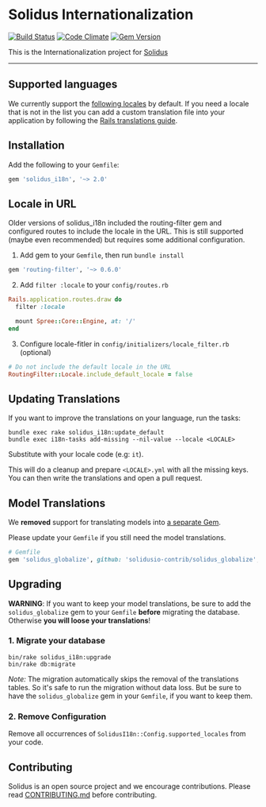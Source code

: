 # Solidus Internationalization

[![Build Status](https://travis-ci.org/solidusio-contrib/solidus_i18n.svg?branch=master)](https://travis-ci.org/solidusio-contrib/solidus_i18n)
[![Code Climate](https://codeclimate.com/github/solidusio-contrib/solidus_i18n/badges/gpa.svg)](https://codeclimate.com/github/solidusio-contrib/solidus_i18n)
[![Gem Version](https://badge.fury.io/rb/solidus_i18n.svg)](https://badge.fury.io/rb/solidus_i18n)

This is the Internationalization project for [Solidus](https://solidus.io)

---

## Supported languages

We currently support the [following locales](https://github.com/solidusio-contrib/solidus_i18n/tree/master/config/locales)
by default. If you need a locale that is not in the list you can add a custom
translation file into your application by following the
[Rails translations guide](http://guides.rubyonrails.org/i18n.html#how-to-store-your-custom-translations).

## Installation

Add the following to your `Gemfile`:

```ruby
gem 'solidus_i18n', '~> 2.0'
```

## Locale in URL

Older versions of solidus_i18n included the routing-filter gem and configured routes to include the locale in the URL.
This is still supported (maybe even recommended) but requires some additional configuration.

1. Add gem to your `Gemfile`, then run `bundle install`

``` ruby
gem 'routing-filter', '~> 0.6.0'
```

2. Add `filter :locale` to your `config/routes.rb`

``` ruby
Rails.application.routes.draw do
  filter :locale

  mount Spree::Core::Engine, at: '/'
end
```

3. Configure locale-fitler in `config/initializers/locale_filter.rb` (optional)

``` ruby
# Do not include the default locale in the URL
RoutingFilter::Locale.include_default_locale = false
```

## Updating Translations

If you want to improve the translations on your language, run the tasks:

    bundle exec rake solidus_i18n:update_default
    bundle exec i18n-tasks add-missing --nil-value --locale <LOCALE>

Substitute <LOCALE> with your locale code (e.g: `it`).

This will do a cleanup and prepare `<LOCALE>.yml` with all the missing keys.
You can then write the translations and open a pull request.

## Model Translations

We **removed** support for translating models into [a separate Gem](https://github.com/solidusio-contrib/solidus_globalize).

Please update your `Gemfile` if you still need the model translations.

```ruby
# Gemfile
gem 'solidus_globalize', github: 'solidusio-contrib/solidus_globalize', branch: 'master'
```

## Upgrading

**WARNING**: If you want to keep your model translations, be sure to add the `solidus_globalize` gem to your `Gemfile` **before** migrating the database. Otherwise **you will loose your translations**!

### 1. Migrate your database

    bin/rake solidus_i18n:upgrade
    bin/rake db:migrate

*Note:* The migration automatically skips the removal of the translations tables. So it's safe to run the migration without data loss. But be sure to have the `solidus_globalize` gem in your `Gemfile`, if you want to keep them.

### 2. Remove Configuration

Remove all occurrences of `SolidusI18n::Config.supported_locales` from your code.


Contributing
------------

Solidus is an open source project and we encourage contributions. Please read
[CONTRIBUTING.md](CONTRIBUTING.md) before contributing.
